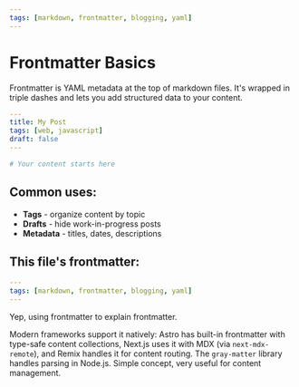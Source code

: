 ```yaml
---
tags: [markdown, frontmatter, blogging, yaml]
---
```


# Frontmatter Basics

Frontmatter is YAML metadata at the top of markdown files. It's wrapped in triple dashes and lets you add structured data to your content.

```yaml
---
title: My Post
tags: [web, javascript]
draft: false
---

# Your content starts here
```

## Common uses:
- **Tags** - organize content by topic
- **Drafts** - hide work-in-progress posts
- **Metadata** - titles, dates, descriptions

## This file's frontmatter:
```yaml
---
tags: [markdown, frontmatter, blogging, yaml]
---
```

Yep, using frontmatter to explain frontmatter.

Modern frameworks support it natively: Astro has built-in frontmatter with type-safe content collections, Next.js uses it with MDX (via `next-mdx-remote`), and Remix handles it for content routing. The `gray-matter` library handles parsing in Node.js. Simple concept, very useful for content management.

